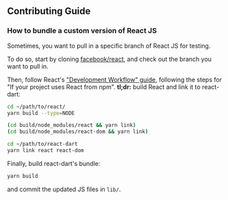 ## Contributing Guide

### How to bundle a custom version of React JS

Sometimes, you want to pull in a specific branch of React JS for testing.

To do so, start by cloning [facebook/react](https://github.com/facebook/react), and check out the branch you want to pull in.

Then, follow React's ["Development Workflow" guide](https://reactjs.org/docs/how-to-contribute.html#development-workflow), following the steps for "If your project uses React from npm". **tl;dr:** build React and link it to react-dart:
```sh
cd ~/path/to/react/
yarn build --type=NODE

(cd build/node_modules/react && yarn link)
(cd build/node_modules/react-dom && yarn link)

cd ~/path/to/react-dart
yarn link react react-dom
```

Finally, build react-dart's bundle:
```sh
yarn build
```
and commit the updated JS files in `lib/`.
